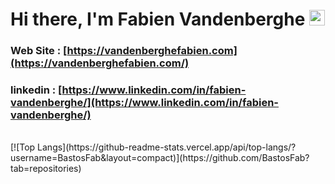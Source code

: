 # Hi there, I'm Fabien Vandenberghe <img src="https://media.giphy.com/media/hvRJCLFzcasrR4ia7z/giphy.gif" width="25px">


### Web Site : [https://vandenberghefabien.com](https://vandenberghefabien.com/)

### linkedin : [https://www.linkedin.com/in/fabien-vandenberghe/](https://www.linkedin.com/in/fabien-vandenberghe/)

<br>
[![Top Langs](https://github-readme-stats.vercel.app/api/top-langs/?username=BastosFab&layout=compact)](https://github.com/BastosFab?tab=repositories)
